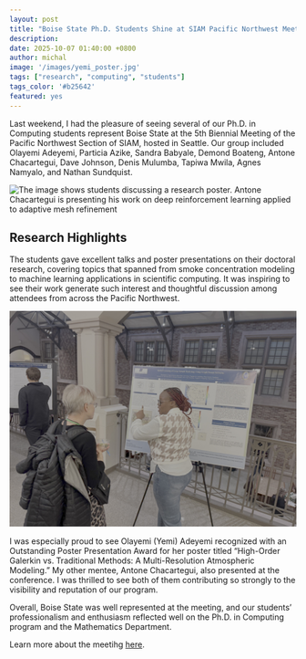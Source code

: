 ```yaml
---
layout: post
title: "Boise State Ph.D. Students Shine at SIAM Pacific Northwest Meeting"
description:
date: 2025-10-07 01:40:00 +0800
author: michal
image: '/images/yemi_poster.jpg'
tags: ["research", "computing", "students"]
tags_color: '#b25642'
featured: yes
---
```



Last weekend, I had the pleasure of seeing several of our Ph.D. in Computing students represent Boise State at the 5th Biennial Meeting of the Pacific Northwest Section of SIAM, hosted in Seattle.
Our group included Olayemi Adeyemi, Particia Azike, Sandra Babyale, Demond Boateng, Antone Chacartegui, Dave Johnson, Denis Mulumba, Tapiwa Mwila, Agnes Namyalo, and Nathan Sundquist.

![The image shows students discussing a research poster. Antone Chacartegui is presenting his work on deep reinforcement learning applied to adaptive mesh refinement](/images/antone_poster.jpg)

## Research Highlights ##

The students gave excellent talks and poster presentations on their doctoral research, covering topics that spanned from smoke concentration modeling to machine learning applications in scientific computing. It was inspiring to see their work generate such interest and thoughtful discussion among attendees from across the Pacific Northwest.

![Tapiwa Mwila is presentin her work to a judge at the SIAM PNW meeting](/images/tapiwa_poster.jpg)

I was especially proud to see Olayemi (Yemi) Adeyemi recognized with an Outstanding Poster Presentation Award for her poster titled “High-Order Galerkin vs. Traditional Methods: A Multi-Resolution Atmospheric Modeling.” My other mentee, Antone Chacartegui, also presented at the conference. I was thrilled to see both of them contributing so strongly to the visibility and reputation of our program.

Overall, Boise State was well represented at the meeting, and our students’ professionalism and enthusiasm reflected well on the Ph.D. in Computing program and the Mathematics Department.

Learn more about the meetihg [here](https://sites.google.com/view/2025siampnwconference/home).
